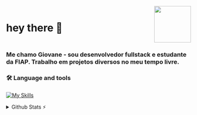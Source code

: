<div style="display:flex; align-items: center; justify-content:space-between">
  <h1>hey there 👋</h1>
  <img height="100" width="auto" src="https://media.giphy.com/media/M9gbBd9nbDrOTu1Mqx/giphy.gif"  />
</div>

###

<h3>
	Me chamo Giovane - sou desenvolvedor fullstack e estudante da FIAP.
	Trabalho em projetos diversos no meu tempo livre.
</h3>

<h3 align="left">🛠 Language and tools</h3>

###

<div align="left">

  [![My Skills](https://skillicons.dev/icons?i=php,python,docker,linux,wordpress,nodejs,html,css)](https://skillicons.dev)

</div>

<!-- GitHub Stats -->
<details>
  <summary>Github Stats ⚡</summary>
  <br>
<div align="center" style="display: flex; flex-wrap: wrap; justify-content: center;">
  <!-- GitHub Stats Cards -->
  <img height="140em" src="https://github-readme-stats.vercel.app/api?username=giovane-f16&show_icons=true&locale=en&theme=midnight-purple&rank_icon=github&card_width=100" />
  <img height="140em" src="https://github-readme-stats.vercel.app/api/top-langs/?username=giovane-f16&theme=midnight-purple&layout=compact&card_width=100">
</div>
</details>

###